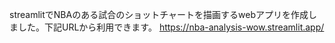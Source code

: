 streamlitでNBAのある試合のショットチャートを描画するwebアプリを作成しました。下記URLから利用できます。
https://nba-analysis-wow.streamlit.app/
